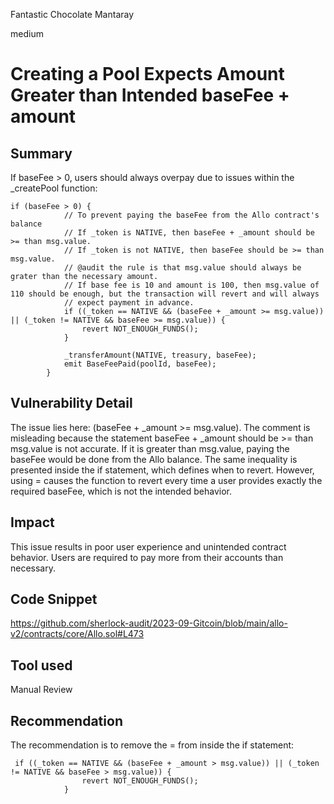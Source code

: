 Fantastic Chocolate Mantaray

medium

# Creating a Pool Expects Amount Greater than Intended baseFee + amount
## Summary
If baseFee > 0, users should always overpay due to issues within the _createPool function:
```solidity
if (baseFee > 0) {
            // To prevent paying the baseFee from the Allo contract's balance
            // If _token is NATIVE, then baseFee + _amount should be >= than msg.value.
            // If _token is not NATIVE, then baseFee should be >= than msg.value.
            // @audit the rule is that msg.value should always be grater than the necessary amount. 
            // If base fee is 10 and amount is 100, then msg.value of 110 should be enough, but the transaction will revert and will always 
            // expect payment in advance.
            if ((_token == NATIVE && (baseFee + _amount >= msg.value)) || (_token != NATIVE && baseFee >= msg.value)) {
                revert NOT_ENOUGH_FUNDS();
            }

            _transferAmount(NATIVE, treasury, baseFee);
            emit BaseFeePaid(poolId, baseFee);
        }
```
## Vulnerability Detail
The issue lies here: (baseFee + _amount >= msg.value). The comment is misleading because the statement baseFee + _amount should be >= than msg.value is not accurate. If it is greater than msg.value, paying the baseFee would be done from the Allo balance. The same inequality is presented inside the if statement, which defines when to revert. However, using = causes the function to revert every time a user provides exactly the required baseFee, which is not the intended behavior.

## Impact
This issue results in poor user experience and unintended contract behavior. Users are required to pay more from their accounts than necessary.
## Code Snippet
https://github.com/sherlock-audit/2023-09-Gitcoin/blob/main/allo-v2/contracts/core/Allo.sol#L473
## Tool used

Manual Review

## Recommendation
The recommendation is to remove the = from inside the if statement:
```solidity
 if ((_token == NATIVE && (baseFee + _amount > msg.value)) || (_token != NATIVE && baseFee > msg.value)) {
                revert NOT_ENOUGH_FUNDS();
            }
```